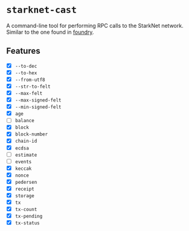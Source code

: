 # `starknet-cast`

A command-line tool for performing RPC calls to the StarkNet network. Similar to the one found in [foundry](https://github.com/foundry-rs/foundry/tree/master/cast).

## Features

-   [x] `--to-dec`
-   [x] `--to-hex`
-   [x] `--from-utf8`
-   [x] `--str-to-felt`
-   [x] `--max-felt`
-   [x] `--max-signed-felt`
-   [x] `--min-signed-felt`
-   [x] `age`
-   [ ] `balance`
-   [x] `block`
-   [x] `block-number`
-   [x] `chain-id`
-   [x] `ecdsa`
-   [ ] `estimate`
-   [ ] `events`
-   [x] `keccak`
-   [x] `nonce`
-   [x] `pedersen`
-   [x] `receipt`
-   [x] `storage`
-   [x] `tx`
-   [x] `tx-count`
-   [x] `tx-pending`
-   [x] `tx-status`

